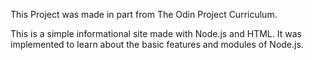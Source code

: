 This Project was made in part from The Odin Project Curriculum.

This is a simple informational site made with Node.js and HTML. It was implemented to learn about the basic features and modules of Node.js.